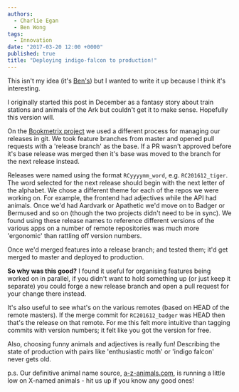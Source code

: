 ```yaml
---
authors:
  - Charlie Egan
  - Ben Wong
tags:
  - Innovation
date: "2017-03-20 12:00 +0000"
published: true
title: "Deploying indigo-falcon to production!"
---
```


This isn't my idea (it's [Ben's](https://unboxed.co/people#ben-wong)) but I wanted to write it up because I think it's interesting.

I originally started this post in December as a fantasy story about train stations and animals of the Ark but couldn't get it to make sense. Hopefully this version will.

On the [Bookmetrix project](https://unboxed.co/product-stories/bookmetrix) we used a different process for managing our releases in git. We took feature branches from master and opened pull requests with a 'release branch' as the base. If a PR wasn't approved before it's base release was merged then it's base was moved to the branch for the next release instead.

Releases were named using the format `RCyyyymm_word`, e.g. `RC201612_tiger`. The word selected for the next release should begin with the next letter of the alphabet. We chose a different theme for each of the repos we were working on. For example, the frontend had adjectives while the API had animals. Once we'd had Aardvark or Apathetic we'd move on to Badger or Bermused and so on (though the two projects didn't need to be in sync). We found using these release names to reference different versions of the various apps on a number of remote repositories was much more 'ergonomic' than rattling off version numbers.

Once we'd merged features into a release branch; and tested them; it'd get merged to master and deployed to production.

**So why was this good?** I found it useful for organising features being worked on in parallel, if you didn't want to hold something up (or just keep it separate) you could forge a new release branch and open a pull request for your change there instead.

It's also useful to see what's on the various remotes (based on HEAD of the remote masters). If the merge commit for `RC201612_badger` was HEAD then that's the release on that remote. For me this felt more intuitive than tagging commits with version numbers; it felt like you got the version for free.

Also, choosing funny animals and adjectives is really fun! Describing the state of production with pairs like 'enthusiastic moth' or 'indigo falcon' never gets old.

p.s. Our definitive animal name source, [a-z-animals.com](https://a-z-animals.com/animals/pictures/X/), is running a little low on X-named animals - hit us up if you know any good ones!
